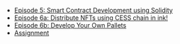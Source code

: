 - [Episode 5: Smart Contract Development using Solidity](./ep05.md)
- [Episode 6a: Distribute NFTs using CESS chain in ink!](./ep06a.md)
- [Episode 6b: Develop Your Own Pallets](./ep06b.md)
- [Assignment](./assignment.md)
